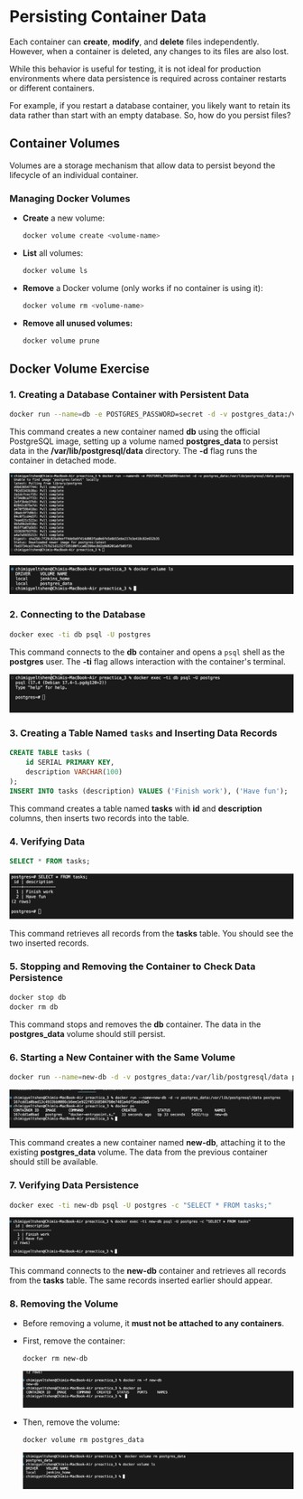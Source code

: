 # Persisting Container Data

Each container can **create**, **modify**, and **delete** files independently. However, when a container is deleted, any changes to its files are also lost.

While this behavior is useful for testing, it is not ideal for production environments where data persistence is required across container restarts or different containers.

For example, if you restart a database container, you likely want to retain its data rather than start with an empty database. So, how do you persist files?

## Container Volumes

Volumes are a storage mechanism that allow data to persist beyond the lifecycle of an individual container.

### Managing Docker Volumes

- **Create** a new volume:

    ```sh
    docker volume create <volume-name>
    ```

- **List** all volumes:

    ```sh
    docker volume ls
    ```

- **Remove** a Docker volume (only works if no container is using it):

    ```sh
    docker volume rm <volume-name>
    ```

- **Remove all unused volumes:**

    ```sh
    docker volume prune
    ```

## Docker Volume Exercise

### 1. Creating a Database Container with Persistent Data

```sh
docker run --name=db -e POSTGRES_PASSWORD=secret -d -v postgres_data:/var/lib/postgresql/data postgres
```

This command creates a new container named **db** using the official PostgreSQL image, setting up a volume named **postgres_data** to persist data in the **/var/lib/postgresql/data** directory. The **-d** flag runs the container in detached mode.

![Creating Docker Volume](./image/volume.png)

![All Volumes](./image/ls-volume.png)

### 2. Connecting to the Database

```sh
docker exec -ti db psql -U postgres
```

This command connects to the **db** container and opens a `psql` shell as the **postgres** user. The **-ti** flag allows interaction with the container's terminal.

![Connecting to Database](./image/db.png)

### 3. Creating a Table Named `tasks` and Inserting Data Records

```sql
CREATE TABLE tasks (
    id SERIAL PRIMARY KEY,
    description VARCHAR(100)
);
INSERT INTO tasks (description) VALUES ('Finish work'), ('Have fun');
```

This command creates a table named **tasks** with **id** and **description** columns, then inserts two records into the table.

### 4. Verifying Data

```sql
SELECT * FROM tasks;
```

![Verifying Data](./image/ls.png)

This command retrieves all records from the **tasks** table. You should see the two inserted records.

### 5. Stopping and Removing the Container to Check Data Persistence

```sh
docker stop db 
docker rm db
```

This command stops and removes the **db** container. The data in the **postgres_data** volume should still persist.

### 6. Starting a New Container with the Same Volume

```sh
docker run --name=new-db -d -v postgres_data:/var/lib/postgresql/data postgres 
```

![New Container with the Same Volume](./image/create.png)

This command creates a new container named **new-db**, attaching it to the existing **postgres_data** volume. The data from the previous container should still be available.

### 7. Verifying Data Persistence

```sh
docker exec -ti new-db psql -U postgres -c "SELECT * FROM tasks;"
```

![Verifying Data](./image/check.png)

This command connects to the **new-db** container and retrieves all records from the **tasks** table. The same records inserted earlier should appear.

### 8. Removing the Volume

- Before removing a volume, it **must not be attached to any containers**.
- First, remove the container:

    ```sh
    docker rm new-db
    ```

    ![Remove the Container](./image/rm.png)

- Then, remove the volume:

    ```sh
    docker volume rm postgres_data
    ```

    ![Remove the Volume](./image/rm-volume.png)
